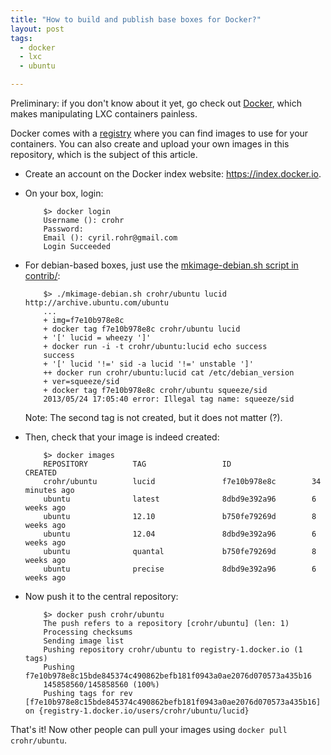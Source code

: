 ```yaml
---
title: "How to build and publish base boxes for Docker?"
layout: post
tags:
  - docker
  - lxc
  - ubuntu

---
```


Preliminary: if you don't know about it yet, go check out [Docker](http://docker.io), which makes manipulating LXC containers painless.

Docker comes with a [registry](https://index.docker.io) where you can find images to use for your containers. You can also create and upload your own images in this repository, which is the subject of this article.

* Create an account on the Docker index website: <https://index.docker.io>.

* On your box, login:

          $> docker login
          Username (): crohr
          Password: 
          Email (): cyril.rohr@gmail.com
          Login Succeeded

* For debian-based boxes, just use the [mkimage-debian.sh script in contrib/](https://github.com/dotcloud/docker/blob/master/contrib):

          $> ./mkimage-debian.sh crohr/ubuntu lucid http://archive.ubuntu.com/ubuntu
          ...
          + img=f7e10b978e8c
          + docker tag f7e10b978e8c crohr/ubuntu lucid
          + '[' lucid = wheezy ']'
          + docker run -i -t crohr/ubuntu:lucid echo success
          success
          + '[' lucid '!=' sid -a lucid '!=' unstable ']'
          ++ docker run crohr/ubuntu:lucid cat /etc/debian_version
          + ver=squeeze/sid
          + docker tag f7e10b978e8c crohr/ubuntu squeeze/sid
          2013/05/24 17:05:40 error: Illegal tag name: squeeze/sid

    Note: The second tag is not created, but it does not matter (?).

* Then, check that your image is indeed created:

          $> docker images
          REPOSITORY          TAG                 ID                  CREATED
          crohr/ubuntu        lucid               f7e10b978e8c        34 minutes ago
          ubuntu              latest              8dbd9e392a96        6 weeks ago
          ubuntu              12.10               b750fe79269d        8 weeks ago
          ubuntu              12.04               8dbd9e392a96        6 weeks ago
          ubuntu              quantal             b750fe79269d        8 weeks ago
          ubuntu              precise             8dbd9e392a96        6 weeks ago

* Now push it to the central repository:

          $> docker push crohr/ubuntu
          The push refers to a repository [crohr/ubuntu] (len: 1)
          Processing checksums
          Sending image list
          Pushing repository crohr/ubuntu to registry-1.docker.io (1 tags)
          Pushing f7e10b978e8c15bde845374c490862befb181f0943a0ae2076d070573a435b16
          145858560/145858560 (100%)
          Pushing tags for rev [f7e10b978e8c15bde845374c490862befb181f0943a0ae2076d070573a435b16] on {registry-1.docker.io/users/crohr/ubuntu/lucid}

That's it! Now other people can pull your images using `docker pull crohr/ubuntu`.
